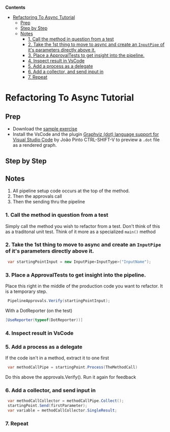 <!-- START doctoc generated TOC please keep comment here to allow auto update -->
<!-- DON'T EDIT THIS SECTION, INSTEAD RE-RUN doctoc TO UPDATE -->
**Contents**

- [Refactoring To Async Tutorial](#refactoring-to-async-tutorial)
  - [Prep](#prep)
  - [Step by Step](#step-by-step)
  - [Notes](#notes)
    - [1. Call the method in question from a test](#1-call-the-method-in-question-from-a-test)
    - [2. Take the 1st thing to move to async and create an `InputPipe` of it's parameters directly above it.](#2-take-the-1st-thing-to-move-to-async-and-create-an-inputpipe-of-its-parameters-directly-above-it)
    - [3. Place a ApprovalTests to get insight into the pipeline.](#3-place-a-approvaltests-to-get-insight-into-the-pipeline)
    - [4. Inspect result in VsCode](#4-inspect-result-in-vscode)
    - [5. Add a process as a delegate](#5-add-a-process-as-a-delegate)
    - [6. Add a collector, and send input in](#6-add-a-collector-and-send-input-in)
    - [7. Repeat](#7-repeat)

<!-- END doctoc generated TOC please keep comment here to allow auto update -->

# Refactoring To Async Tutorial

## Prep

* Download the [sample exercise](https://github.com/ondjuric/PipelinesExercise) 
* Install the VsCode and the plugin [Graphviz (dot) language support for Visual Studio Code](https://marketplace.visualstudio.com/items?itemName=joaompinto.vscode-graphviz) by João Pinto 
CTRL-SHIFT-V to preview a `.dot` file as a rendered graph.



## Step by Step

## Notes

 1. All pipeline setup code occurs at the top of the method.  
 2. Then the approvals call  
 3. Then the sending thru the pipeline

### 1. Call the method in question from a test

Simply call the method you wish to refactor from a test.
Don't think of this as a traditonal unit test. Think of it more as a specialized `main()` method

### 2. Take the 1st thing to move to async and create an `InputPipe` of it's parameters directly above it.

``` cs
 var startingPointInput = new InputPipe<InputType>("InputName");
 ```
 
 ### 3. Place a ApprovalTests to get insight into the pipeline.
 
 Place this right in the middle of the production code you want to refactor. It is a temporary step.
 
 ``` cs 
  PipelineApprovals.Verify(startingPointInput);
 ```
 
 With a DotReporter (on the test)
 
 ``` cs 
 [UseReporter(typeof(DotReporter))]
 ```

### 4. Inspect result in VsCode

### 5. Add a process as a delegate

If the code isn't in a method, extract it to one first

``` cs
 var methodCallPipe = startingPoint.Process(TheMethodCall)
```

Do this above the approvals.Verify(). Run it again for feedback

### 6. Add a collector, and send input in

``` cs
 var methodCallCollector = methodCallPipe.Collect();
 startingPoint.Send(firstParameter);
 var variable = methodCallCollector.SingleResult;
```

### 7. Repeat

